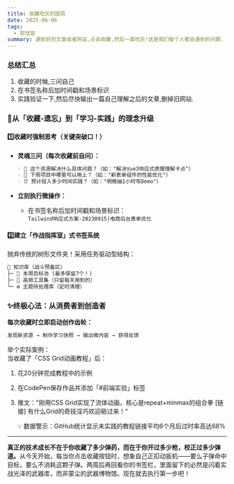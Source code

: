 ```yaml
---
title: 收藏吃灰的困局
date: 2025-06-06
tags:
  - 软技能
summary: 遇到好的文章或者网站,点击收藏,然后一直吃灰!这是我们每个人都会遇到的问题.
---
```


### 总结汇总
1. 收藏的时候,三问自己
2. 在书签名称后加时间戳和场景标识
3. 实践验证一下,然后尽快输出一篇自己理解之后的文章,删掉旧网站.

### 🔁 ​**​从「收藏-遗忘」到「学习-实践」的理念升级​**​

#### 1️⃣ ​**​收藏时强制思考（关键突破口！）​**​

*   ​**​灵魂三问（每次收藏前自问）：​**​

    ```markdown
    - 🤔 这个资源解决什么具体问题？（如："解决Vue3响应式原理理解卡点"）
    - 🎯 下周项目中哪里可以用上？（如："新表单组件的性能优化"）
    - ⏰ 预计投入多少时间实践？（如："明晚抽1小时写Demo"）
    ```
*   ​**​立刻执行微操作：​**​

    *   在书签名称后加时间戳和场景标识：\
        `Tailwind响应式方案-20230915|电商后台表单优化`

#### 2️⃣ ​**​建立「作战指挥室」式书签系统​**​

抛弃传统的树形文件夹！采用任务驱动型结构：

```markdown
📁 知识库（战斗预备区）
├─ 🚀 本周目标池 (最多保留7个！)
├─ 🔧 高频工具集（只留每天用到的）
└─ ⚙️ 主题待处理库（定时清理）
```

### ✨ ​**​终极心法：从消费者到创造者​**​

​**​每次收藏时立即启动创作齿轮：​**​

```markdown
发现新资源 → 制作学习快照 → 输出微内容 → 获得反馈
```

举个实际案例：\
当收藏了「CSS Grid动画教程」后：

1.  花20分钟完成教程中的示例
2.  在CodePen保存作品并添加「#前端实验」标签
3.  推文："刚用CSS Grid实现了流体动画，核心是repeat+minmax的组合拳 \[链接] 有什么Grid的奇技淫巧欢迎砸过来！"



    💡 数据警示：GitHub统计显示未实践的教程链接平均6个月后过时率高达68%**​**

***

​**​真正的技术成长不在于你收藏了多少弹药，而在于你开过多少枪，校正过多少弹道。​**​ 从今天开始，每当你点击收藏按钮时，想象自己正扣动扳机——要么子弹命中目标，要么不消耗这颗子弹。两周后再回看你的书签栏，里面留下的必然是闪着实战光泽的武器库，而非蒙尘的武器博物馆。现在就去执行第一步吧！
